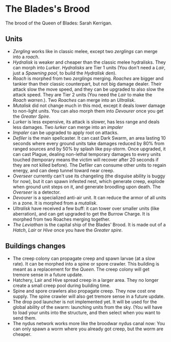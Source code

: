 # The Blades's Brood

The brood of the Queen of Blades: Sarah Kerrigan.

## Units

- *Zergling* works like in classic melee, except two *zerglings* can merge into a *roach*.
- *Hydralisk* is weaker and cheaper than the classic melee hydralisks. They can morph into *Lurker*. *Hydralisks* are Tier 1 units (You don't need a *Lair*, just a *Spawning pool*, to build the *Hydralisk den*).
- *Roach* is morphed from two *zerglings* merging. *Roaches* are bigger and tankier than their classic counterpart, but not big damage dealer. Their attack slow the move speed, and they can be upgraded to also slow the attack speed. They are Tier 2 units (You need the *Lair* to make the *Roach warren*.). Two *Roaches* can merge into an *Ultralisk*.
- *Mutalisk* did not change much in this mod, except it deals lower damage to non-light units. You can also morph them into *Devourer* once you get the *Greater Spire*.
- *Lurker* is less expensive, its attack is slower, has less range and deals less damages. Two *lurker* can merge into an *impaler* 
- *Impaler* can be upgraded to apply root on attacks.
- *Defiler* is the main spellcaster. It can cast Dark Swarm, an area lasting 10 seconds where every ground units take damages reduced by 80% from ranged sources and by 50% by splash like psy-storm. Once upgraded, it can cast Plague, dealing non-lethal temporary damages to every units touched (temporary means the victim will recover after 20 seconds if they are not killed before). The Defiler can consume other units to regain energy, and can deep tunnel toward near creep.
- *Overseer* currently can't use its changeling (the disguise ability is buggy for now), but it can spawn infested nest, which generate creep, explode when ground unit steps on it, and generate broodling upon death. The *Overseer* is a detector.
- *Devourer* is a specialized anti-air unit. It can reduce the armor of all units in a zone. It is morphed from a *mutalisk*.
- *Ultralisk* have received a few buff: it can tower over smaller units (like aberration), and can get upgraded to get the Burrow Charge. It is morphed from two Roaches merging together.
- *The Leviathan* is the capital ship of the Blades' Brood. It is made out of a *Hatch*, *Lair* or *Hive* once you have the *Greater spire*.

## Buildings changes

- The creep colony can propagate creep and spawn larvae (at a slow rate). It can be morphed into a spine or spore crawler. This building is meant as a replacement for the *Queen*. The creep colony will get tremore sense in a future update.
- Hatchery, Lair and Hive spread creep in a larger area. They no longer create a small creep pool during building time.
- Spine and spore crawlers also propagate creep. They now cost one supply. The spine crawler will also get tremore sense in a future update.
- The drop pod launcher is not implemented yet. It will be used for the global ability of the swarm: launching units from the sky. (You will have to load your units into the structure, and then select when you want to send them.
- The nydus network works more like the broodwar nydus canal now: You can only spawn a worm where you already got creep, but the worm are cheaper.
